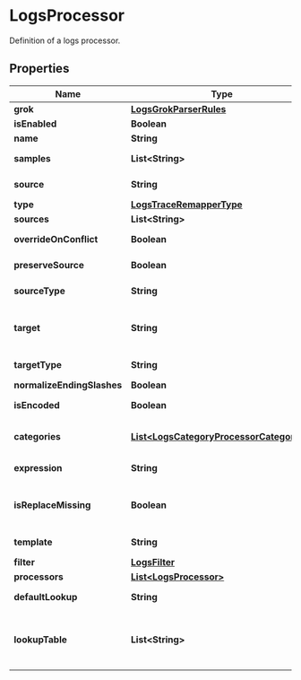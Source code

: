 

# LogsProcessor

Definition of a logs processor.
## Properties

Name | Type | Description | Notes
------------ | ------------- | ------------- | -------------
**grok** | [**LogsGrokParserRules**](LogsGrokParserRules.md) |  | 
**isEnabled** | **Boolean** | Whether or not the processor is enabled. |  [optional]
**name** | **String** | Name of the processor. |  [optional]
**samples** | **List&lt;String&gt;** | List of sample logs to test this grok parser. |  [optional]
**source** | **String** | Source attribute used to perform the lookup. | 
**type** | [**LogsTraceRemapperType**](LogsTraceRemapperType.md) |  | 
**sources** | **List&lt;String&gt;** | Array of source attributes. | 
**overrideOnConflict** | **Boolean** | Override or not the target element if already set, |  [optional]
**preserveSource** | **Boolean** | Remove or preserve the remapped source element. |  [optional]
**sourceType** | **String** | Defines if the sources are from log &#x60;attribute&#x60; or &#x60;tag&#x60;. |  [optional]
**target** | **String** | Name of the attribute that contains the corresponding value in the mapping list or the &#x60;default_lookup&#x60; if not found in the mapping list. | 
**targetType** | **String** | Defines if the sources are from log &#x60;attribute&#x60; or &#x60;tag&#x60;. |  [optional]
**normalizeEndingSlashes** | **Boolean** | Normalize the ending slashes or not. |  [optional]
**isEncoded** | **Boolean** | Define if the source attribute is URL encoded or not. |  [optional]
**categories** | [**List&lt;LogsCategoryProcessorCategories&gt;**](LogsCategoryProcessorCategories.md) | Array of filters to match or not a log and their corresponding &#x60;name&#x60;to assign a custom value to the log. | 
**expression** | **String** | Arithmetic operation between one or more log attributes. | 
**isReplaceMissing** | **Boolean** | If true, it replaces all missing attributes of &#x60;template&#x60; by an empty string. If &#x60;false&#x60; (default), skips the operation for missing attributes. |  [optional]
**template** | **String** | A formula with one or more attributes and raw text. | 
**filter** | [**LogsFilter**](LogsFilter.md) |  |  [optional]
**processors** | [**List&lt;LogsProcessor&gt;**](LogsProcessor.md) | Ordered list of processors in this pipeline. |  [optional]
**defaultLookup** | **String** | Value to set the target attribute if the source value is not found in the list. |  [optional]
**lookupTable** | **List&lt;String&gt;** | Mapping table of values for the source attribute and their associated target attribute values, formatted as &#x60;[\&quot;source_key1,target_value1\&quot;, \&quot;source_key2,target_value2\&quot;]&#x60; | 



